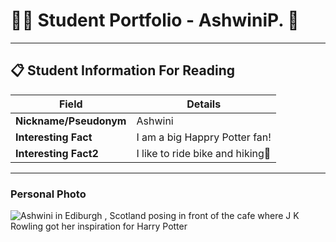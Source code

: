 # 👨‍🎓 Student Portfolio - AshwiniP. 🚴

---

## 📋 Student Information For Reading

| **Field** | **Details** |
|-----------|-------------|
| **Nickname/Pseudonym** | Ashwini |
| **Interesting Fact** | I am a big Happry Potter fan! |
| **Interesting Fact2** | I like to ride bike and hiking🚴 |

---

### Personal Photo
![Ashwini in Ediburgh , Scotland posing in front of the cafe where J K Rowling got her inspiration for Harry Potter](IMG_0357.png)


